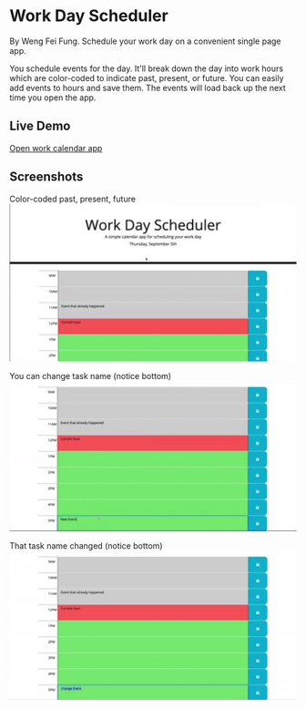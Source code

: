 Work Day Scheduler
=====
By Weng Fei Fung. Schedule your work day on a convenient single page app.

You schedule events for the day. It'll break down the day into work hours which are color-coded to indicate past, present, or future. You can easily add events to hours and save them. The events will load back up the next time you open the app.

Live Demo
---
[Open work calendar app](//Siphon880gh.github.io/work-day-scheduler)

Screenshots
---
Color-coded past, present, future
![Step 1](README/1.png)

You can change task name (notice bottom)
![Step 2](README/2.png)

That task name changed (notice bottom)
![Step 3](README/3.png)